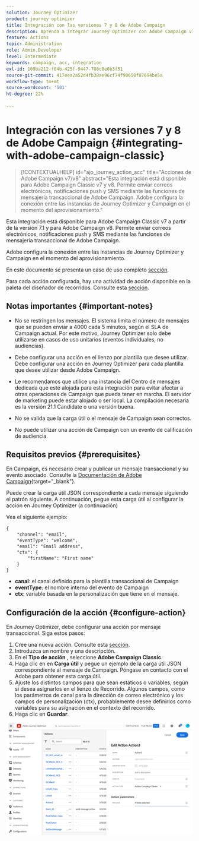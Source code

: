 ```yaml
---
solution: Journey Optimizer
product: journey optimizer
title: Integración con las versiones 7 y 8 de Adobe Campaign
description: Aprenda a integrar Journey Optimizer con Adobe Campaign v7/v8
feature: Actions
topic: Administration
role: Admin,Developer
level: Intermediate
keywords: campaign, acc, integration
exl-id: 109ba212-f04b-425f-9447-708c8e0b3f51
source-git-commit: 417eea2a52d4fb38ae96cf74f90658f87694be5a
workflow-type: tm+mt
source-wordcount: '501'
ht-degree: 22%

---
```


# Integración con las versiones 7 y 8 de Adobe Campaign {#integrating-with-adobe-campaign-classic}

>[!CONTEXTUALHELP]
>id="ajo_journey_action_acc"
>title="Acciones de Adobe Campaign v7/v8"
>abstract="Esta integración está disponible para Adobe Campaign Classic v7 y v8. Permite enviar correos electrónicos, notificaciones push y SMS mediante las funciones de mensajería transaccional de Adobe Campaign. Adobe configura la conexión entre las instancias de Journey Optimizer y Campaign en el momento del aprovisionamiento."

Esta integración está disponible para Adobe Campaign Classic v7 a partir de la versión 7.1 y para Adobe Campaign v8. Permite enviar correos electrónicos, notificaciones push y SMS mediante las funciones de mensajería transaccional de Adobe Campaign.

Adobe configura la conexión entre las instancias de Journey Optimizer y Campaign en el momento del aprovisionamiento.

En este documento se presenta un caso de uso completo [sección](../building-journeys/ajo-ac.md).

Para cada acción configurada, hay una actividad de acción disponible en la paleta del diseñador de recorridos. Consulte esta [sección](../building-journeys/using-adobe-campaign-classic.md).

## Notas importantes {#important-notes}

* No se restringen los mensajes. El sistema limita el número de mensajes que se pueden enviar a 4000 cada 5 minutos, según el SLA de Campaign actual. Por este motivo, Journey Optimizer solo debe utilizarse en casos de uso unitarios (eventos individuales, no audiencias).

* Debe configurar una acción en el lienzo por plantilla que desee utilizar. Debe configurar una acción en Journey Optimizer para cada plantilla que desee utilizar desde Adobe Campaign.

* Le recomendamos que utilice una instancia del Centro de mensajes dedicada que esté alojada para esta integración para evitar afectar a otras operaciones de Campaign que pueda tener en marcha. El servidor de marketing puede estar alojado o ser local. La compilación necesaria es la versión 21.1 Candidate o una versión buena.

* No se valida que la carga útil o el mensaje de Campaign sean correctos.

* No puede utilizar una acción de Campaign con un evento de calificación de audiencia.

## Requisitos previos {#prerequisites}

En Campaign, es necesario crear y publicar un mensaje transaccional y su evento asociado. Consulte la [Documentación de Adobe Campaign](https://experienceleague.adobe.com/docs/campaign-classic/using/transactional-messaging/introduction/about-transactional-messaging.html#transactional-messaging){target="_blank"}.

Puede crear la carga útil JSON correspondiente a cada mensaje siguiendo el patrón siguiente. A continuación, pegue esta carga útil al configurar la acción en Journey Optimizer (a continuación)

Vea el siguiente ejemplo:

```
{
    "channel": "email",
    "eventType": "welcome",
    "email": "Email address",
    "ctx": {
        "firstName": "First name"
    }
}
```

* **canal**: el canal definido para la plantilla transaccional de Campaign
* **eventType**: el nombre interno del evento de Campaign
* **ctx**: variable basada en la personalización que tiene en el mensaje.

## Configuración de la acción {#configure-action}

En Journey Optimizer, debe configurar una acción por mensaje transaccional. Siga estos pasos:

1. Cree una nueva acción. Consulte esta [sección](../action/action.md).
1. Introduzca un nombre y una descripción.
1. En el **Tipo de acción** , seleccione **Adobe Campaign Classic**.
1. Haga clic en en **Carga útil** y pegue un ejemplo de la carga útil JSON correspondiente al mensaje de Campaign. Póngase en contacto con el Adobe para obtener esta carga útil.
1. Ajuste los distintos campos para que sean estáticos o variables, según si desea asignarlos en el lienzo de Recorrido. Algunos campos, como los parámetros de canal para la dirección de correo electrónico y los campos de personalización (ctx), probablemente desee definirlos como variables para su asignación en el contexto del recorrido.
1. Haga clic en **Guardar**.

![](assets/accintegration1.png)